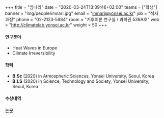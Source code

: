 +++
title = "임나리"
date = "2020-03-24T13:39:46+02:00"
teams = ["학생"]
banner = "img/people/imnari.jpg"
email = "imnari@yonsei.ac.kr"
job = "석사과정"
phone = "02-2123-5684"
room = "기후이론 연구실 / 과학관 536A호"
web = "http://climatelab.yonsei.ac.kr"
weight = 50
+++

#### 연구분야
+ Heat Waves in Europe
+ Climate Irreversibility

#### 학력
 + **B.Sc** (2020) in Atmospheric Sciences, Yonsei University, Seoul, Korea
 + **B.I.S** (2020) in Science, Technology and Society, Yonsei University, Seoul, Korea

#### 수상내역

#### 논문
